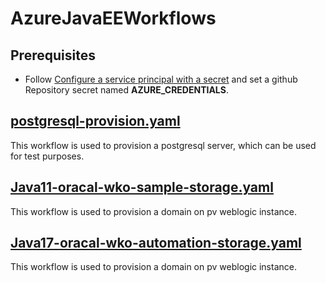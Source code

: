 # AzureJavaEEWorkflows
## Prerequisites
- Follow [Configure a service principal with a secret](https://github.com/Azure/login#configure-a-service-principal-with-a-secret) and set a github Repository secret named **AZURE_CREDENTIALS**.

## [postgresql-provision.yaml](.github%2Fworkflows%2Fpostgresql-provision.yaml)
This workflow is used to provision a postgresql server, which can be used for test purposes.

## [Java11-oracal-wko-sample-storage.yaml](.github%2Fworkflows%2FJava11-oracal-wko-sample-storage.yaml)
This workflow is used to provision a domain on pv weblogic instance.


## [Java17-oracal-wko-automation-storage.yaml](.github%2Fworkflows%2FJava17-oracal-wko-automation-storage.yaml)
This workflow is used to provision a domain on pv weblogic instance.
